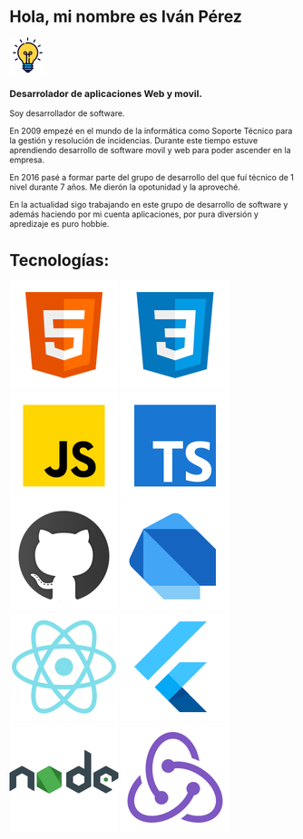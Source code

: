 # Hola, mi nombre es Iván Pérez 
![Bombilla](./bom.png)



### Desarrolador de aplicaciones Web y movil.

Soy desarrollador de software.

En 2009 empezé en el mundo de la informática como Soporte Técnico para la gestión y resolución de incidencias. Durante este tiempo estuve aprendiendo desarrollo de software movil y web para poder ascender en la empresa.

En 2016 pasé a formar parte del grupo de desarrollo del que fuí técnico de 1 nivel durante 7 años. Me dierón la opotunidad y la aproveché.

En la actualidad sigo trabajando en este grupo de desarrollo de software y además haciendo por mi cuenta aplicaciones, por pura diversión y apredizaje es puro hobbie.

# Tecnologías:
![HTML](./html5.svg)
![CSS3](./css3.svg)
![JavaScript](./javascript.svg)
![TypesScript](./typescript.svg)
![GitHub](./github.svg)
![Dart](./dart.svg)
![React](./react.svg)
![Flutter](./flutter.svg)
![NodeJS](./nodejs.svg)
![Redux](./redux.svg)

